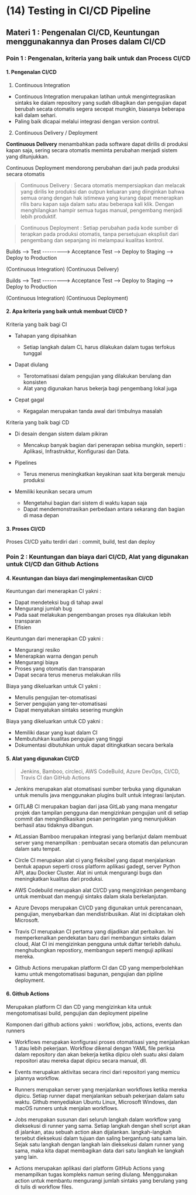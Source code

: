 # (14) Testing in CI/CD Pipeline
## Materi 1 : Pengenalan CI/CD, Keuntungan menggunakannya dan Proses dalam CI/CD
### Poin 1 : Pengenalan, kriteria yang baik untuk dan Process CI/CD

#### 1. Pengenalan CI/CD 

1. Continuous Integration

- Continuous Integration merupakan latihan untuk mengintegrasikan sintaks ke dalam repository yang sudah dibagikan dan pengujian dapat berubah secata otomatis segera secepat mungkin, biasanya beberapa kali dalam sehari.
- Paling baik dicapai melalui integrasi dengan version control.

2. Continuous Delivery / Deployment

**Continuous Delivery** menambahkan pada software dapat dirilis di produksi kapan saja, sering secara otomatis meminta perubahan menjadi sistem yang ditunjukkan.

Continuous Deployment mendorong perubahan dari jauh pada produksi secara otomatis

> Continuous Delivery : Secara otomatis mempersiapkan dan melacak yang dirilis ke produksi dan outpun keluaran yang diinginkan bahwa semua orang dengan hak istimewa yang kurang dapat menerapkan rilis baru kapan saja dalam satu atau beberapa kali klik. Dengan menghilangkan hampir semua tugas manual, pengembang menjadi lebih produktif.

> Continuous Deployment : Setiap perubahan pada kode sumber di terapkan pada produksi otomatis, tanpa persetujuan eksplisit dari pengembang dan sepanjang ini melampaui kualitas kontrol.

Builds --> Test ---------> Acceptance Test --> Deploy to Staging --> Deploy to Production

(Continuous Integration)                            (Continuous Delivery)

Builds --> Test ---------> Acceptance Test --> Deploy to Staging --> Deploy to Production

(Continuous Integration)                            (Continuous Deployment)

#### 2. Apa kriteria yang baik untuk membuat CI/CD ?

Kriteria yang baik bagi CI

* Tahapan yang dipisahkan 
  - Setiap langkah dalam CL harus dilakukan dalam tugas terfokus tunggal

* Dapat diulang
  - Terotomatisasi dalam pengujian yang dilakukan berulang dan konsisten
  - Alat yang digunakan harus bekerja bagi pengembang lokal juga

* Cepat gagal
  - Kegagalan merupakan tanda awal dari timbulnya masalah

Kriteria yang baik bagi CD

* Di desain dengan sistem dalam pikiran
  - Mencakup banyak bagian dari penerapan sebisa mungkin, seperti : Aplikasi, Infrastruktur, Konfigurasi dan Data.

* Pipelines 
  - Terus menerus meningkatkan keyakinan saat kita bergerak menuju produksi

* Memiliki keunikan secara umum
  - Mengetahui bagian dari sistem di waktu kapan saja
  - Dapat mendemonstrasikan perbedaan antara sekarang dan bagian di masa depan

#### 3. Proses CI/CD

Proses CI/CD yaitu terdiri dari : commit, build, test dan deploy

### Poin 2 : Keuntungan dan biaya dari CI/CD, Alat yang digunakan untuk CI/CD dan Github Actions

#### 4. Keuntungan dan biaya dari mengimplementasikan CI/CD

Keuntungan dari menerapkan CI yakni :
- Dapat mendeteksi bug di tahap awal
- Mengurangi jumlah bug
- Pada saat melakukan pengembangan proses nya dilakukan lebih transparan
- Efisien

Keuntungan dari menerapkan CD yakni :
- Mengurangi resiko
- Menerapkan warna dengan penuh 
- Mengurangi biaya
- Proses yang otomatis dan transparan
- Dapat secara terus menerus melakukan rilis

Biaya yang dikeluarkan untuk CI yakni :
- Menulis pengujian ter-otomatisasi
- Server pengujian yang ter-otomatisasi
- Dapat menyatukan sintaks sesering mungkin

Biaya yang dikeluarkan untuk CD yakni : 
- Memiliki dasar yang kuat dalam CI
- Membutuhkan kualitas pengujian yang tinggi
- Dokumentasi dibutuhkan untuk dapat ditingkatkan secara berkala

#### 5. Alat yang digunakan CI/CD

> Jenkins, Bamboo, circleci, AWS CodeBuild, Azure DevOps, CI/CD, Travis CI dan GitHub Actions

- Jenkins merupakan alat otomatisasi sumber terbuka yang digunakan untuk menulis java menggunakan plugins built untuk integrasi lanjutan.

- GITLAB CI merupakan bagian dari jasa GitLab yang mana mengatur projek dan tampilan pengguna dan mengizinkan pengujian unit di setiap commit dan mengindikasikan pesan peringatan yang menunjukkan berhasil atau tidaknya dibangun.

- AtLassian Bamboo merupakan integrasi yang berlanjut dalam membuat server yang menampilkan : pembuatan secara otomatis dan peluncuran dalam satu tempat.

- Circle CI merupakan alat ci yang fleksibel yang dapat menjalankan bentuk apapun seperti cross platform aplikasi gadegt, server Python API, atau Docker Cluster. Alat ini untuk mengurangi bugs dan meningkatkan kualitas dari produksi.

- AWS Codebuild merupakan alat CI/CD yang mengizinkan pengembang untuk membuat dan menguji sintaks dalam skala berkelanjutan.

- Azure Devops merupakan CI/CD yang digunakan untuk perencanaan, pengujian, menyebarkan dan mendistribusikan. Alat ini diciptakan oleh Microsoft.

- Travis CI merupakan CI pertama yang dijadikan alat perbaikan. Ini memperkenalkan pendekatan baru dari membangun sintaks dalam cloud, Alat CI ini mengizinkan pengguna untuk daftar terlebih dahulu. menghubungkan repostiory, membangun seperti menguji aplikasi mereka.

- Github Actions merupakan platform CI dan CD yang memperbolehkan kamu untuk mengotomatisasi bagunan, pengujian dan pipline deployment.

#### 6. Github Actions

Merupakan platform CI dan CD yang mengizinkan kita untuk mengotomatisasi build, pengujian dan deployment pipeline

Komponen dari github actions yakni : workflow, jobs, actions, events dan runners

- Workflows merupakan konfigurasi proses otomatisasi yang menjalankan 1 atau lebih pekerjaan. Workflow dikenal dengan YAML file periksa dalam repository dan akan bekerja ketika dipicu oleh suatu aksi dalam repositori atau mereka dapat dipicu secara manual, dll.

- Events merupakan aktivitas secara rinci dari repositori yang memicu jalannya workflow.

- Runners merupakan server yang menjalankan workflows ketika mereka dipicu. Setiap runner dapat menjalankan sebuah pekerjaan dalam satu waktu. Github menyediakan Ubuntu Linux, Microsoft Windows, dan macOS runners untuk menjalan workflows.

- Jobs merupakan susunan dari seluruh langkah dalam workflow yang dieksekusi di runner yang sama. Setiap langkah dengan shell script akan di jalankan, atau sebuah action akan dijalankan. langkah-langkah tersebut dieksekusi dalam tujuan dan saling bergantung satu sama lain. Sejak satu langkah dengan langkah lain dieksekusi dalam runner yang sama, maka kita dapat membagikan data dari satu langkah ke langkah yang lain.

- Actions merupakan aplikasi dari platform GitHub Actions yang menampilkan tugas kompleks namun sering diulang. Menggunakan action untuk membantu mengurangi jumlah sintaks yang berulang yang di tulis di workflow files.



